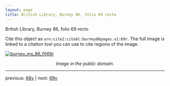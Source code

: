 ```yaml
---
layout: page
title: British Library, Burney 86, folio 69 recto
---
```


British Library, Burney 86, folio 69 recto

Cite this object as `urn:cite2:citebl:burney86pages.v1:69r`.  The full image is linked to a citation tool you can use to cite regions of the image.

[![burney_ms_86_f069r](http://www.homermultitext.org/iipsrv?IIIF=/project/homer/pyramidal/deepzoom/citebl/burney86imgs/v1/burney_ms_86_f069r.tif/full/800,/0/default.jpg)](http://www.homermultitext.org/ict2/?urn=urn:cite2:citebl:burney86imgs.v1:burney_ms_86_f069r) 

<p style="text-align: center; font-style: italic;">Image in the public domain.</p>

---

previous: [68v](../68v/) | next: [69v](../69v/)